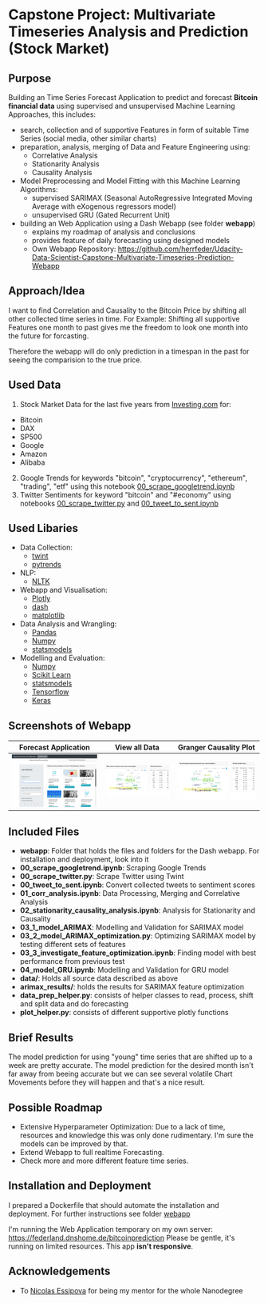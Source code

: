 # Capstone Project: Multivariate Timeseries Analysis and Prediction (Stock Market)
## Purpose

Building an Time Series Forecast Application to predict and forecast __Bitcoin financial data__
using supervised and unsupervised Machine Learning Approaches, this includes:
  * search, collection and of supportive Features in form of suitable Time Series (social media, other similar charts)
  * preparation, analysis, merging of Data and Feature Engineering using:
    * Correlative Analysis
    * Stationarity Analysis
    * Causality Analysis
  * Model Preprocessing and Model Fitting with this Machine Learning Algorithms:
    * supervised SARIMAX (Seasonal AutoRegressive Integrated Moving Average with eXogenous regressors model)
    * unsupervised GRU (Gated Recurrent Unit)
  * building an Web Application using a Dash Webapp (see folder __webapp__)
    * explains my roadmap of analysis and conclusions
    * provides feature of daily forecasting using designed models
    * Own Webapp Repository: https://github.com/herrfeder/Udacity-Data-Scientist-Capstone-Multivariate-Timeseries-Prediction-Webapp
  

## Approach/Idea

I want to find Correlation and Causality to the Bitcoin Price by shifting all other collected time series in time.
For Example: Shifting all supportive Features one month to past gives me the freedom to look one month into the future for forcasting.

Therefore the webapp will do only prediction in a timespan in the past for seeing the comparision to the true price.

## Used Data

1. Stock Market Data for the last five years from [Investing.com](https://www.investing.com) for:
  * Bitcoin
  * DAX
  * SP500
  * Google
  * Amazon
  * Alibaba
2. Google Trends for keywords "bitcoin", "cryptocurrency", "ethereum", "trading", "etf" using this notebook [00_scrape_googletrend.ipynb](blubb)
3. Twitter Sentiments for keyword "bitcoin" and "#economy" using notebooks [00_scrape_twitter.py](blubb) and [00_tweet_to_sent.ipynb](blubb)


## Used Libaries

  * Data Collection:
    * [twint](https://github.com/twintproject/twint)
    * [pytrends](https://github.com/GeneralMills/pytrends)
  * NLP:
    * [NLTK](https://github.com/nltk/nltk)
  * Webapp and Visualisation: 
    * [Plotly](https://github.com/plotly/plotly.py)
    * [dash](https://github.com/plotly/dash)
    * [matplotlib](https://github.com/matplotlib/matplotlib)
  * Data Analysis and Wrangling:
    * [Pandas](https://github.com/pandas-dev/pandas)
    * [Numpy](https://github.com/numpy/numpy)
    * [statsmodels](https://github.com/statsmodels/statsmodels)
  * Modelling and Evaluation:
    * [Numpy](https://github.com/numpy/numpy)
    * [Scikit Learn](https://github.com/scikit-learn/scikit-learn)
    * [statsmodels](https://github.com/statsmodels/statsmodels)
    * [Tensorflow](https://github.com/tensorflow/tensorflow)
    * [Keras](https://github.com/keras-team/keras)

## Screenshots of Webapp

| Forecast Application | View all Data | Granger Causality Plot |
|--------------------------------------|--------------------------------------|--------------------------------------|
| ![](https://github.com/herrfeder/Udacity-Project-Recommendations-With-IBM-Webapp/raw/8db15c2ebe164d14f956c593809874259e378a30/screenshots/recommendations_webapp_top.png) | ![](https://github.com/herrfeder/Udacity-Project-Recommendations-With-IBM-Webapp/raw/8db15c2ebe164d14f956c593809874259e378a30/screenshots/recommendations_webapp_bottom.png) | ![](https://github.com/herrfeder/Udacity-Project-Recommendations-With-IBM-Webapp/raw/8db15c2ebe164d14f956c593809874259e378a30/screenshots/recommendations_webapp_bottom.png) |

## Included Files
  
  * __webapp__: Folder that holds the files and folders for the Dash webapp. For installation and deployment, look into it
  * __00_scrape_googletrend.ipynb__: Scraping Google Trends
  * __00_scrape_twitter.py__: Scrape Twitter using Twint
  * __00_tweet_to_sent.ipynb__: Convert collected tweets to sentiment scores
  * __01_corr_analysis.ipynb__: Data Processing, Merging and Correlative Analysis
  * __02_stationarity_causality_analysis.ipynb__: Analysis for Stationarity and Causality
  * __03_1_model_ARIMAX__: Modelling and Validation for SARIMAX model
  * __03_2_model_ARIMAX_optimization.py__: Optimizing SARIMAX model by testing different sets of features
  * __03_3_investigate_feature_optimization.ipynb__: Finding model with best performance from previous test
  * __04_model_GRU.ipynb__: Modelling and Validation for GRU model
  * __data/__: Holds all source data described as above
  * __arimax_results/__: holds the results for SARIMAX feature optimization
  * __data_prep_helper.py__: consists of helper classes to read, process, shift and split data and do forecasting
  * __plot_helper.py__: consists of different supportive plotly functions 

## Brief Results

The model prediction for using "young" time series that are shifted up to a week are pretty accurate.
The model prediction for the desired month isn't far away from beeing accurate but we can see several volatile Chart Movements before they will happen and that's a nice result.

## Possible Roadmap

  * Extensive Hyperparameter Optimization: Due to a lack of time, resources and knowledge this was only done rudimentary. I'm sure the models can be improved
    by that.
  * Extend Webapp to full realtime Forecasting.
  * Check more and more different feature time series.


## Installation and Deployment

I prepared a Dockerfile that should automate the installation and deployment. 
For further instructions see folder [webapp](https://github.com/herrfeder/Udacity-Data-Scientist-Capstone-Multivariate-Timeseries-Prediction-Webapp)

I'm running the Web Application temporary on my own server: https://federland.dnshome.de/bitcoinprediction
Please be gentle, it's running on limited resources. This app __isn't responsive__.

## Acknowledgements

  * To [Nicolas Essipova](https://github.com/NicoEssi) for being my mentor for the whole Nanodegree

